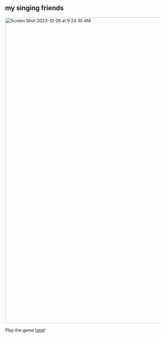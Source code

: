 ## my singing friends
<img width="993" alt="Screen Shot 2023-10-26 at 9 24 35 AM" src="https://github.com/cnnmon/my-singing-friends/assets/20329981/4b9b078c-87d3-461d-abff-938456df1eb2">

Play the game [here](https://singing-friends.vercel.app/)!
